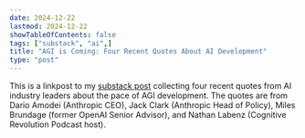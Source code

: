 ```yaml
---
date: 2024-12-22
lastmod: 2024-12-22
showTableOfContents: false
tags: ["substack", "ai",]
title: "AGI is Coming: Four Recent Quotes About AI Development"
type: "post"
---
```

This is a linkpost to my [substack post](https://lovkush.substack.com/p/agi-is-coming) collecting four recent quotes from AI industry leaders about the pace of AGI development.
The quotes are from Dario Amodei (Anthropic CEO), Jack Clark (Anthropic Head of Policy), Miles Brundage (former OpenAI Senior Advisor), and Nathan Labenz (Cognitive Revolution Podcast host).